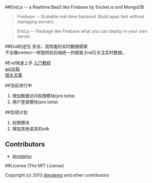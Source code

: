 ##End.js -- a Realtime BaaS like Firebase by Socket.io and MongoDB

>Firebase -- Scalable real-time backend .Build apps fast without managing servers.

>End.js -- Package like Firebase what you can deploy in your own server.

##End的定位
安全、高性能的实时数据框架  
不会像meteor一样提供前后端统一的框架,End只关注实时数据。

#End快速上手
[入门教程](http://demohi.github.io/2013/04/09/End.js-%E5%85%A5%E9%97%A8/)  
[api文档](http://demohi.github.io/end/index.html#!/api/End)  
[相关文章](http://demohi.github.io/tags/End.js/)

##当前进行中
1. 增加数据访问权限模块(pre beta)  
2. 用户登录模块(pre beta)

##后续计划
1. 权限模块
2. 增加其他语言的sdk

## Contributors
* [@mdemo](http://weibo.com/mdemo)


##License
(The MIT License)

Copyright (c) 2013 [@mdemo](http://weibo.com/mdemo) and other contributors
